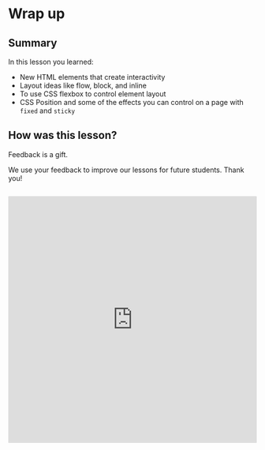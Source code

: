 # Wrap up

## Summary

In this lesson you learned:

- New HTML elements that create interactivity
- Layout ideas like flow, block, and inline
- To use CSS flexbox to control element layout
- CSS Position and some of the effects you can control on a page with `fixed` and `sticky`

## How was this lesson?

<!-- TODO: Update Form -->

Feedback is a gift.

We use your feedback to improve our lessons for future students. Thank you!

<div style="width:100%;height:500px;margin-top:2em;"><iframe src="https://docs.google.com/forms/d/e/1FAIpQLSeakunDbWmR7o8F4JVG9x1C9Qn3QjEX9mUtog88uQ6CZHtNpA/viewform" frameborder="0" sandbox="allow-scripts allow-popups allow-top-navigation-by-user-activation allow-forms allow-same-origin" allowfullscreen="" style="width: 100%; height: 100%; border-radius: 1px; pointer-events: auto; background-color: white;"></iframe></div>
